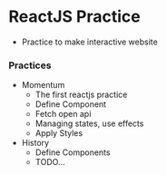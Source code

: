 # ReactJS Practice
* Practice to make interactive website

### Practices
* Momentum
  * The first reactjs practice
  * Define Component
  * Fetch open api
  * Managing states, use effects
  * Apply Styles
* History
  * Define Components
  * TODO...